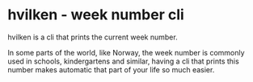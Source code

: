 # hvilken - week number cli


hvilken is a cli that prints the current week number.

In some parts of the world, like Norway, the week number is commonly used in schools, kindergartens and similar, having a cli that prints this number makes automatic that part of your life so much easier.
